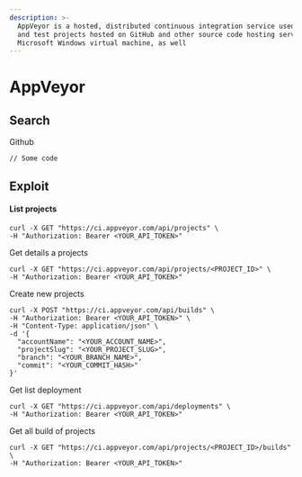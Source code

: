```yaml
---
description: >-
  AppVeyor is a hosted, distributed continuous integration service used to build
  and test projects hosted on GitHub and other source code hosting services on a
  Microsoft Windows virtual machine, as well
---
```


# AppVeyor



## Search

Github

```
// Some code
```

## Exploit

#### List projects

```
curl -X GET "https://ci.appveyor.com/api/projects" \
-H "Authorization: Bearer <YOUR_API_TOKEN>"
```

Get details a projects

```
curl -X GET "https://ci.appveyor.com/api/projects/<PROJECT_ID>" \
-H "Authorization: Bearer <YOUR_API_TOKEN>"
```

Create new projects

```
curl -X POST "https://ci.appveyor.com/api/builds" \
-H "Authorization: Bearer <YOUR_API_TOKEN>" \
-H "Content-Type: application/json" \
-d '{
  "accountName": "<YOUR_ACCOUNT_NAME>",
  "projectSlug": "<YOUR_PROJECT_SLUG>",
  "branch": "<YOUR_BRANCH_NAME>",
  "commit": "<YOUR_COMMIT_HASH>"
}'
```

Get list deployment

```
curl -X GET "https://ci.appveyor.com/api/deployments" \
-H "Authorization: Bearer <YOUR_API_TOKEN>"
```

Get all build of projects

```
curl -X GET "https://ci.appveyor.com/api/projects/<PROJECT_ID>/builds" \
-H "Authorization: Bearer <YOUR_API_TOKEN>"
```
